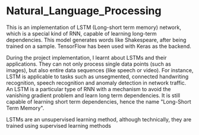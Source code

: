 # Natural_Language_Processing

This is an implementation of LSTM (Long-short term memory) network, which is a special kind of RNN, capable of learning long-term dependencies. This model generates words like Shakespeare, after being trained on a sample. TensorFlow has been used with Keras as the backend.

During the project implementation, I learnt about LSTMs and their applications. They can not only process single data points (such as images), but also entire data sequences (like speech or video). For instance, LSTM is applicable to tasks such as unsegmented, connected handwriting recognition, speech recognition and anomaly detection in network traffic. An LSTM is a particular type of RNN with a mechanism to avoid the vanishing gradient problem and learn long term dependencies. It is still capable of learning short term dependencies, hence the name "Long-Short Term Memory".

LSTMs are an unsupervised learning method, although technically, they are trained using supervised learning methods
